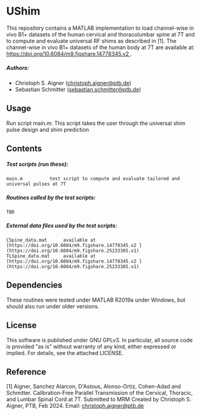 # UShim

This repository contains a MATLAB implementation to load channel-wise in vivo B1+ datasets of the human cervical and thoracolumbar spine at 7T and to compute and evaluate universal RF shims as described in [1]. The channel-wise in vivo B1+ datasets of the human body at 7T are available at: [https://doi.org/10.6084/m9.figshare.14778345.v2 ](https://doi.org/10.6084/m9.figshare.25233385.v1).


##### Authors:
- Christoph S. Aigner  (<christoph.aigner@ptb.de>)
- Sebastian Schmitter  (<sebastian.schmitter@ptb.de>)

Usage
--------

Run script main.m: This script takes the user through the universal shim pulse design and shim prediction


Contents
--------

##### Test scripts (run these):
    main.m          test script to compute and evaluate tailored and universal pulses at 7T

##### Routines called by the test scripts:
    TBD
    
##### External data files used by the test scripts:
    CSpine_data.mat      available at [https://doi.org/10.6084/m9.figshare.14778345.v2 ](https://doi.org/10.6084/m9.figshare.25233385.v1)
    TLSpine_data.mat     available at [https://doi.org/10.6084/m9.figshare.14778345.v2 ](https://doi.org/10.6084/m9.figshare.25233385.v1)
    
Dependencies
------------
These routines were tested under MATLAB R2019a under Windows, but should also run under older versions.

License
-------

This software is published under GNU GPLv3. 
In particular, all source code is provided "as is" without warranty of any kind, either expressed or implied. 
For details, see the attached LICENSE.

Reference
---------

[1] Aigner, Sanchez Alarcon, D'Astous, Alonso-Ortiz, Cohen-Adad and Schmitter. Calibration-Free Parallel Transmission of the Cervical, Thoracic, and Lumbar Spinal Cord at 7T. Submitted to MRM
Created by Christoph S. Aigner, PTB, Feb 2024.
Email: christoph.aigner@ptb.de
